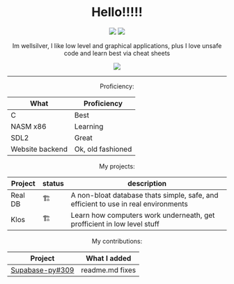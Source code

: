 <!-- im looking at this later on, and asking why I made it in html? I think I was trying to center align everything but markdown doesnt like that-->

<!-- okay now I just found out that why its in html is because its completely broken for some reason, wont let me use markdown except for the tables -->

<div style="text-align: center;">
  
  <h1 style="align:center"> Hello!!!!! </h1>
  <img src="https://github-stats-alpha.vercel.app/api?username=wellsilver&cc=22272e&tc=37BCF6&ic=fff&bc=0000">
  <img src="https://github-readme-streak-stats.herokuapp.com?user=wellsilver&theme=dark&date_format=M%20j%5B%2C%20Y%5D">
  <p> Im wellsilver, I like low level and graphical applications, plus I love unsafe code and learn best via cheat sheets</p>
  <img src="(https://github.com/wellsilver/wellsilver/assets/67511181/41b4b0f2-45f4-44b1-bf95-a5f7749a68d5">
  <hr />
  <p> Proficiency: </p>
  
  | What | Proficiency |
  | -------- | ----------- |
  | C | Best |
  | NASM x86 | Learning |
  | SDL2 | Great |
  | Website backend | Ok, old fashioned |
  
  <p> My projects: </p>
  
  | Project | status | description |
  | ------- | ---- | ----------- |
  | Real DB | 🏗 | A non-bloat database thats simple, safe, and efficient to use in real environments |
  | Klos | 🏗 | Learn how computers work underneath, get profficient in low level stuff |
  
  <p> My contributions: </p>
  
  | Project | What I added |
  | ------- | ------------ |
  | [Supabase-py#309]([https://github.com/supabase-community/supabase-py](https://github.com/supabase-community/supabase-py/pull/309)) | readme.md fixes |
  
</div>

